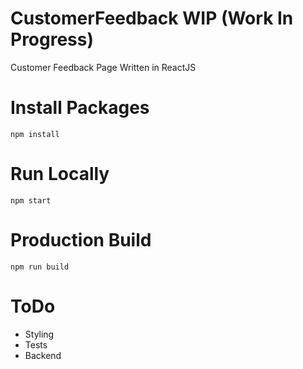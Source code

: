 # CustomerFeedback WIP (Work In Progress)
Customer Feedback Page Written in ReactJS

# Install Packages
`` npm install            ``

# Run Locally
`` npm start ``

# Production Build
`` npm run build ``

# ToDo
- Styling
- Tests
- Backend
